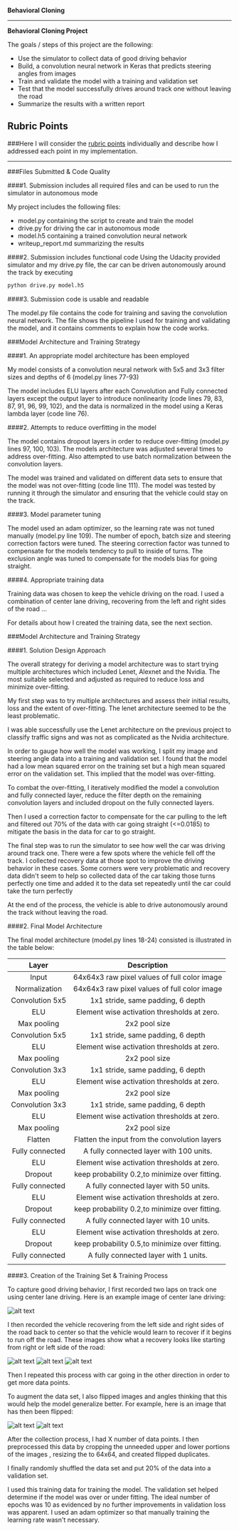 **Behavioral Cloning** 

---

**Behavioral Cloning Project**

The goals / steps of this project are the following:
* Use the simulator to collect data of good driving behavior
* Build, a convolution neural network in Keras that predicts steering angles from images
* Train and validate the model with a training and validation set
* Test that the model successfully drives around track one without leaving the road
* Summarize the results with a written report


[//]: # (Image References)

[image1]: ./examples/placeholder.png "Model Visualization"
[image2]: ./examples/center.jpg "Center Driving"
[image3]: ./examples/left_recover.jpg "Recovery Image"
[image4]: ./examples/right_recover.jpg "Recovery Image"
[image5]: ./examples/right_recover2.jpg "Recovery Image"
[image6]: ./examples/center.jpg "Normal Image"
[image7]: ./examples/center_flip.jpg "Flipped Image"

## Rubric Points
###Here I will consider the [rubric points](https://review.udacity.com/#!/rubrics/432/view) individually and describe how I addressed each point in my implementation.  

---
###Files Submitted & Code Quality

####1. Submission includes all required files and can be used to run the simulator in autonomous mode

My project includes the following files:
* model.py containing the script to create and train the model
* drive.py for driving the car in autonomous mode
* model.h5 containing a trained convolution neural network 
* writeup_report.md summarizing the results

####2. Submission includes functional code
Using the Udacity provided simulator and my drive.py file, the car can be driven autonomously around the track by executing 
```sh
python drive.py model.h5
```

####3. Submission code is usable and readable

The model.py file contains the code for training and saving the convolution neural network. The file shows the pipeline I used for training and validating the model, and it contains comments to explain how the code works.

###Model Architecture and Training Strategy

####1. An appropriate model architecture has been employed

My model consists of a convolution neural network with 5x5 and 3x3 filter sizes and depths of 6 (model.py lines 77-93) 

The model includes ELU layers after each Convolution and Fully connected layers except the output layer to introduce nonlinearity (code lines 79, 83, 87, 91, 96, 99, 102), and the data is normalized in the model using a Keras lambda layer (code line 76). 

####2. Attempts to reduce overfitting in the model

The model contains dropout layers in order to reduce over-fitting (model.py lines 97, 100, 103). The models architecture was adjusted several times to address over-fitting. Also attempted to use batch normalization between the convolution layers.

The model was trained and validated on different data sets to ensure that the model was not over-fitting (code line 111). The model was tested by running it through the simulator and ensuring that the vehicle could stay on the track.

####3. Model parameter tuning

The model used an adam optimizer, so the learning rate was not tuned manually (model.py line 109). The number of epoch, batch size and steering correction factors were tuned. The steering correction factor was tunned to compensate for the models tendency to pull to inside of turns. The exclusion angle was tuned to compensate for the models bias for going straight.

####4. Appropriate training data

Training data was chosen to keep the vehicle driving on the road. I used a combination of center lane driving, recovering from the left and right sides of the road ... 

For details about how I created the training data, see the next section. 

###Model Architecture and Training Strategy

####1. Solution Design Approach

The overall strategy for deriving a model architecture was to start trying multiple architectures which included Lenet, Alexnet and the Nvidia. The most suitable selected and adjusted as required to reduce loss and minimize over-fitting.

My first step was to try multiple architectures and assess their initial results, loss and the extent of over-fitting. The lenet architecture seemed to be the least problematic.

I was able successfully use the Lenet architecture on the previous project to classify traffic signs and was not as complicated as the Nvidia architecture.

In order to gauge how well the model was working, I split my image and steering angle data into a training and validation set. I found that the model had a low mean squared error on the training set but a high mean squared error on the validation set. This implied that the model was over-fitting. 

To combat the over-fitting, I iteratively modified the model a convolution and fully connected layer, reduce the filter depth on the remaining convolution layers and included dropout on the fully connected layers.

Then I used a correction factor to compensate for the car pulling to the left and filtered out 70% of the data with car going straight (<=0.0185) to mitigate the basis in the data for car to go straight.

The final step was to run the simulator to see how well the car was driving around track one. There were a few spots where the vehicle fell off the track. I collected recovery data at those spot to improve the driving behavior in these cases. Some corners were very problematic and recovery data didn't seem to help so collected data of the car taking those turns perfectly one time and added it to the data set repeatedly until the car could take the turn perfectly

At the end of the process, the vehicle is able to drive autonomously around the track without leaving the road.

####2. Final Model Architecture

The final model architecture (model.py lines 18-24) consisted is illustrated in the table below:

| Layer         		|     Description	        					| 
|:---------------------:|:---------------------------------------------:| 
| Input         		| 64x64x3 raw pixel values of full color image  | 
| Normalization         | 64x64x3 raw pixel values of full color image  | 
| Convolution 5x5     	| 1x1 stride, same padding, 6 depth         	|
| ELU					| Element wise activation thresholds at zero.   |
| Max pooling	      	| 2x2 pool size             	                |
| Convolution 5x5	    | 1x1 stride, same padding, 6 depth         	|
| ELU					| Element wise activation thresholds at zero.   |
| Max pooling	      	| 2x2 pool size                                 |
| Convolution 3x3     	| 1x1 stride, same padding, 6 depth         	|
| ELU					| Element wise activation thresholds at zero.   |
| Max pooling	      	| 2x2 pool size                                 |
| Convolution 3x3	    | 1x1 stride, same padding, 6 depth         	|
| ELU					| Element wise activation thresholds at zero.   |
| Max pooling	      	| 2x2 pool size                                	|
| Flatten       		| Flatten the input from the convolution layers |
| Fully connected		| A fully connected layer with 100 units.       |
| ELU					| Element wise activation thresholds at zero.   |
| Dropout				| keep probability 0.2,to minimize over fitting.|
| Fully connected		| A fully connected layer with 50 units.        |
| ELU					| Element wise activation thresholds at zero.   |
| Dropout				| keep probability 0.2,to minimize over fitting.|
| Fully connected		| A fully connected layer with 10 units.        |
| ELU					| Element wise activation thresholds at zero.   |
| Dropout				| keep probability 0.5,to minimize over fitting.|
| Fully connected		| A fully connected layer with 1 units.         |
|						|												|


####3. Creation of the Training Set & Training Process

To capture good driving behavior, I first recorded two laps on track one using center lane driving. Here is an example image of center lane driving:

![alt text][image2]

I then recorded the vehicle recovering from the left side and right sides of the road back to center so that the vehicle would learn to recover if it begins to run off the road. These images show what a recovery looks like starting from right or left side of the road:

![alt text][image3]
![alt text][image4]
![alt text][image5]

Then I repeated this process with car going in the other direction in order to get more data points.

To augment the data set, I also flipped images and angles thinking that this would help the model generalize better. For example, here is an image that has then been flipped:

![alt text][image6]
![alt text][image7]

After the collection process, I had X number of data points. I then preprocessed this data by cropping the unneeded upper and lower portions of the images , resizing the to 64x64, and created flipped duplicates.

I finally randomly shuffled the data set and put 20% of the data into a validation set. 

I used this training data for training the model. The validation set helped determine if the model was over or under fitting. The ideal number of epochs was 10 as evidenced by no further improvements in validation loss was apparent. I used an adam optimizer so that manually training the learning rate wasn't necessary.
